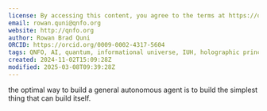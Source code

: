 ```yaml
---
license: By accessing this content, you agree to the terms at https://qnfo.org/LICENSE
email: rowan.quni@qnfo.org
website: http://qnfo.org
author: Rowan Brad Quni
ORCID: https://orcid.org/0009-0002-4317-5604
tags: QNFO, AI, quantum, informational universe, IUH, holographic principle
created: 2024-11-02T15:09:28Z
modified: 2025-03-08T09:39:28Z
---
```


the optimal way to build a general autonomous agent is to build the simplest thing that can build itself.
